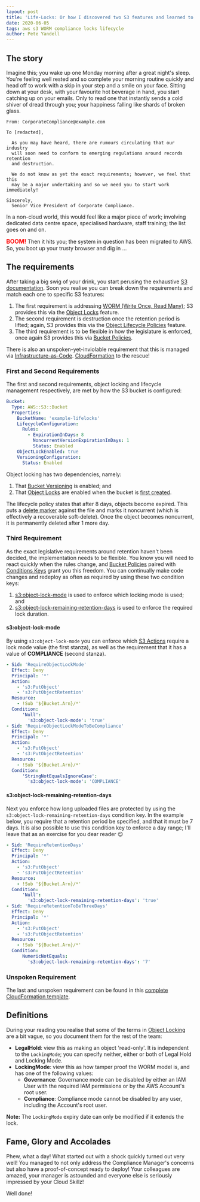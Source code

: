```yaml
---
layout: post
title: 'Life-Locks: Or how I discovered two S3 features and learned to love compliance'
date: 2020-06-05
tags: aws s3 WORM compliance locks lifecycle
author: Pete Yandell
---
```


<!--markdownlint-disable MD025 -->
## The story

Imagine this; you wake up one Monday morning after a great night's sleep. You're feeling well rested and so complete your morning routine quickly and head off to work with a skip in your step and a smile on your face. Sitting down at your desk, with your favourite hot beverage in hand, you start catching up on your emails. Only to read one that instantly sends a cold shiver of dread through you; your happiness falling like shards of broken glass.

```text
From: CorporateCompliance@example.com

To [redacted],

  As you may have heard, there are rumours circulating that our industry
  will soon need to conform to emerging regulations around records retention
  and destruction.

  We do not know as yet the exact requirements; however, we feel that this
  may be a major undertaking and so we need you to start work immediately!

Sincerely,
  Senior Vice President of Corporate Compliance.
```

In a non-cloud world, this would feel like a major piece of work; involving dedicated data centre space, specialised hardware, staff training; the list goes on and on.

<!-- markdownlint-disable MD033 -->
<span style='color:red; font-size: 1.1em;'>**BOOM!**</span> Then it hits you; the system in question has been migrated to AWS. So, you boot up your trusty browser and dig in ...

## The requirements

After taking a big swig of your drink, you start perusing the exhaustive [S3 documentation](https://docs.aws.amazon.com/AmazonS3/latest/dev/Welcome.html). Soon you realise you can break down the requirements and match each one to specific S3 features:

1. The first requirement is addressing [WORM (Write Once, Read Many)](https://en.wikipedia.org/wiki/Write_once_read_many); S3 provides this via the [Object Locks](https://docs.aws.amazon.com/AmazonS3/latest/dev/object-lock.html) feature.
2. The second requirement is destruction once the retention period is lifted; again, S3 provides this via the [Object Lifecycle Policies](https://docs.aws.amazon.com/AmazonS3/latest/dev/object-lifecycle-mgmt.html) feature.
3. The third requirement is to be flexible in how the legislature is enforced, once again S3 provides this via [Bucket Policies](https://docs.aws.amazon.com/AmazonS3/latest/dev/access-policy-language-overview.html).

There is also an unspoken-yet-inviolable requirement that this is managed via [Infrastructure-as-Code](https://en.wikipedia.org/wiki/Infrastructure_as_code). [CloudFormation](https://aws.amazon.com/cloudformation/) to the rescue!

### First and Second Requirements

The first and second requirements, object locking and lifecycle management respectively, are met by how the S3 bucket is configured:

```yaml
Bucket:
  Type: AWS::S3::Bucket
  Properties:
    BucketName: 'example-lifelocks'
    LifecycleConfiguration:
      Rules:
        - ExpirationInDays: 8
          NoncurrentVersionExpirationInDays: 1
          Status: Enabled
    ObjectLockEnabled: true
    VersioningConfiguration:
      Status: Enabled
```

Object locking has two dependencies, namely:

1. That [Bucket Versioning](https://docs.aws.amazon.com/AmazonS3/latest/dev/ObjectVersioning.html) is enabled; and
2. That [Object Locks](https://docs.aws.amazon.com/AmazonS3/latest/dev/object-lock.html) are enabled when the bucket is [first created](https://docs.aws.amazon.com/AmazonS3/latest/dev/object-lock-overview.html#object-lock-bucket-config).

The lifecycle policy states that after 8 days, objects become expired. This puts a [delete marker](https://docs.aws.amazon.com/AmazonS3/latest/dev/DeleteMarker.html) against the file and marks it noncurrent (which is effectively a recoverable soft-delete). Once the object becomes noncurrent, it is permanently deleted after 1 more day.

### Third Requirement

As the exact legislative requirements around retention haven't been decided, the implementation needs to be flexible. You know you will need to react quickly when the rules change, and [Bucket Policies](https://docs.aws.amazon.com/AmazonS3/latest/dev/access-policy-language-overview.html) paired with [Conditions Keys](https://docs.aws.amazon.com/IAM/latest/UserGuide/reference_policies_elements_condition.html) grant you this freedom. You can continually make code changes and redeploy as often as required by using these two condition keys:

1. [s3:object-lock-mode](https://docs.aws.amazon.com/AmazonS3/latest/dev/list_amazons3.html#amazons3-policy-keys) is used to enforce which locking mode is used; and
2. [s3:object-lock-remaining-retention-days](https://docs.aws.amazon.com/AmazonS3/latest/dev/list_amazons3.html#amazons3-policy-keys) is used to enforce the required lock duration.

#### s3:object-lock-mode

By using `s3:object-lock-mode` you can enforce which [S3 Actions](https://docs.aws.amazon.com/IAM/latest/UserGuide/list_amazons3.html#amazons3-actions-as-permissions) require a lock mode value (the first stanza), as well as the requirement that it has a value of **COMPLIANCE** (second stanza).

```yaml
- Sid: 'RequireObjectLockMode'
  Effect: Deny
  Principal: '*'
  Action:
    - 's3:PutObject'
    - 's3:PutObjectRetention'
  Resource:
    - !Sub '${Bucket.Arn}/*'
  Condition:
      'Null':
        's3:object-lock-mode': 'true'
- Sid: 'RequireObjectLockModeToBeCompliance'
  Effect: Deny
  Principal: '*'
  Action:
    - 's3:PutObject'
    - 's3:PutObjectRetention'
  Resource:
    - !Sub '${Bucket.Arn}/*'
  Condition:
      'StringNotEqualsIgnoreCase':
        's3:object-lock-mode': 'COMPLIANCE'
```

#### s3:object-lock-remaining-retention-days

Next you enforce how long uploaded files are protected by using the `s3:object-lock-remaining-retention-days` condition key. In the example below, you require that a retention period be specified, and that it must be 7 days. It is also possible to use this condition key to enforce a day range; I'll leave that as an exercise for you dear reader :wink:

```yaml
- Sid: 'RequireRetentionDays'
  Effect: Deny
  Principal: '*'
  Action:
    - 's3:PutObject'
    - 's3:PutObjectRetention'
  Resource:
    - !Sub '${Bucket.Arn}/*'
  Condition:
      'Null':
        's3:object-lock-remaining-retention-days': 'true'
- Sid: 'RequireRetentionToBeThreeDays'
  Effect: Deny
  Principal: '*'
  Action:
    - 's3:PutObject'
    - 's3:PutObjectRetention'
  Resource:
    - !Sub '${Bucket.Arn}/*'
  Condition:
      NumericNotEquals:
        's3:object-lock-remaining-retention-days': '7'
```

### Unspoken Requirement

The last and unspoken requirement can be found in this [complete CloudFormation template](/assets/2020-06-03-life-locks-example-template.yml).

## Definitions

During your reading you realise that some of the terms in [Object Locking](https://docs.aws.amazon.com/AmazonS3/latest/dev/object-lock.html) are a bit vague, so you document them for the rest of the team:

* **LegalHold**: view this as making an object 'read-only'. It is independent to the `LockingMode`; you can specify neither, either or both of Legal Hold and Locking Mode.
* **LockingMode**: view this as how tamper proof the WORM model is, and has one of the following values:
  * **Governance**: Governance mode can be disabled by either an IAM User with the required IAM permissions or by the AWS Account's root user.
  * **Compliance**: Compliance mode cannot be disabled by any user, including the Account's root user.

**Note:** The `LockingMode` expiry date can only be modified if it extends the lock.

## Fame, Glory and Accolades

Phew, what a day! What started out with a shock quickly turned out very well! You managed to not only address the Compliance Manager's concerns but also have a proof-of-concept ready to deploy! Your colleagues are amazed, your manager is astounded and everyone else is seriously impressed by your Cloud Skillz!

Well done!
